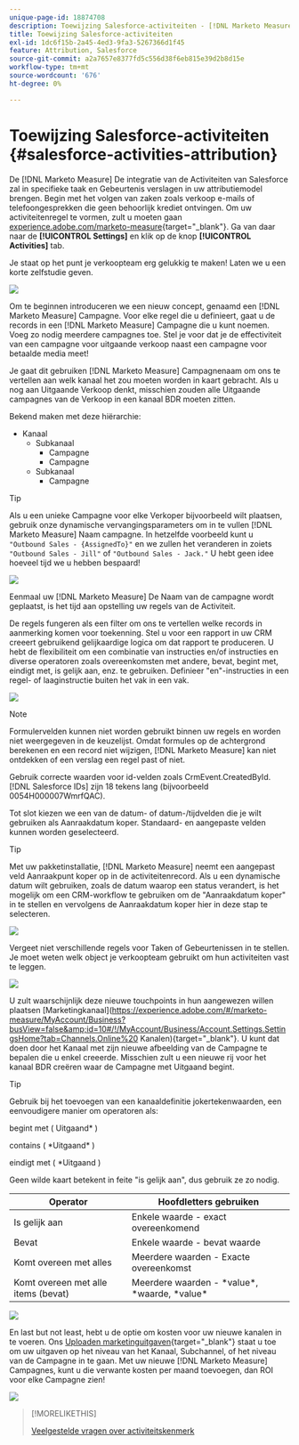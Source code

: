 ```yaml
---
unique-page-id: 18874708
description: Toewijzing Salesforce-activiteiten - [!DNL Marketo Measure] - Productdocumentatie
title: Toewijzing Salesforce-activiteiten
exl-id: 1dc6f15b-2a45-4ed3-9fa3-5267366d1f45
feature: Attribution, Salesforce
source-git-commit: a2a7657e8377fd5c556d38f6eb815e39d2b8d15e
workflow-type: tm+mt
source-wordcount: '676'
ht-degree: 0%

---
```


# Toewijzing Salesforce-activiteiten {#salesforce-activities-attribution}

De [!DNL Marketo Measure] De integratie van de Activiteiten van Salesforce zal in specifieke taak en Gebeurtenis verslagen in uw attributiemodel brengen. Begin met het volgen van zaken zoals verkoop e-mails of telefoongesprekken die geen behoorlijk krediet ontvingen. Om uw activiteitenregel te vormen, zult u moeten gaan [experience.adobe.com/marketo-measure](https://experience.adobe.com/marketo-measure){target="_blank"}. Ga van daar naar de **[!UICONTROL Settings]** en klik op de knop **[!UICONTROL Activities]** tab.

Je staat op het punt je verkoopteam erg gelukkig te maken! Laten we u een korte zelfstudie geven.

![](assets/1.png)

Om te beginnen introduceren we een nieuw concept, genaamd een [!DNL Marketo Measure] Campagne. Voor elke regel die u definieert, gaat u de records in een [!DNL Marketo Measure] Campagne die u kunt noemen. Voeg zo nodig meerdere campagnes toe. Stel je voor dat je de effectiviteit van een campagne voor uitgaande verkoop naast een campagne voor betaalde media meet!

Je gaat dit gebruiken [!DNL Marketo Measure] Campagnenaam om ons te vertellen aan welk kanaal het zou moeten worden in kaart gebracht. Als u nog aan Uitgaande Verkoop denkt, misschien zouden alle Uitgaande campagnes van de Verkoop in een kanaal BDR moeten zitten.

Bekend maken met deze hiërarchie:

* Kanaal
   * Subkanaal
      * Campagne
      * Campagne
   * Subkanaal
      * Campagne

>[!TIP]
>
>Als u een unieke Campagne voor elke Verkoper bijvoorbeeld wilt plaatsen, gebruik onze dynamische vervangingsparameters om in te vullen [!DNL Marketo Measure] Naam campagne. In hetzelfde voorbeeld kunt u `"Outbound Sales - {AssignedTo}"` en we zullen het veranderen in zoiets `"Outbound Sales - Jill"` of `"Outbound Sales - Jack."` U hebt geen idee hoeveel tijd we u hebben bespaard!

![](assets/2.png)

Eenmaal uw [!DNL Marketo Measure] De Naam van de campagne wordt geplaatst, is het tijd aan opstelling uw regels van de Activiteit.

De regels fungeren als een filter om ons te vertellen welke records in aanmerking komen voor toekenning. Stel u voor een rapport in uw CRM creeert gebruikend gelijkaardige logica om dat rapport te produceren. U hebt de flexibiliteit om een combinatie van instructies en/of instructies en diverse operatoren zoals overeenkomsten met andere, bevat, begint met, eindigt met, is gelijk aan, enz. te gebruiken. Definieer &quot;en&quot;-instructies in een regel- of laaginstructie buiten het vak in een vak.

![](assets/3.png)

>[!NOTE]
>
>Formulervelden kunnen niet worden gebruikt binnen uw regels en worden niet weergegeven in de keuzelijst. Omdat formules op de achtergrond berekenen en een record niet wijzigen, [!DNL Marketo Measure] kan niet ontdekken of een verslag een regel past of niet.
>
>Gebruik correcte waarden voor id-velden zoals CrmEvent.CreatedById. [!DNL Salesforce IDs] zijn 18 tekens lang (bijvoorbeeld 0054H000007WmrfQAC).

Tot slot kiezen we een van de datum- of datum-/tijdvelden die je wilt gebruiken als Aanraakdatum koper. Standaard- en aangepaste velden kunnen worden geselecteerd.

>[!TIP]
>
>Met uw pakketinstallatie, [!DNL Marketo Measure] neemt een aangepast veld Aanraakpunt koper op in de activiteitenrecord. Als u een dynamische datum wilt gebruiken, zoals de datum waarop een status verandert, is het mogelijk om een CRM-workflow te gebruiken om de &quot;Aanraakdatum koper&quot; in te stellen en vervolgens de Aanraakdatum koper hier in deze stap te selecteren.

![](assets/4.png)

Vergeet niet verschillende regels voor Taken of Gebeurtenissen in te stellen. Je moet weten welk object je verkoopteam gebruikt om hun activiteiten vast te leggen.

![](assets/5.png)

U zult waarschijnlijk deze nieuwe touchpoints in hun aangewezen willen plaatsen [Marketingkanaal](https://experience.adobe.com/#/marketo-measure/MyAccount/Business?busView=false&amp;id=10#/!/MyAccount/Business/Account.Settings.SettingsHome?tab=Channels.Online%20 Kanalen){target="_blank"}. U kunt dat doen door het Kanaal met zijn nieuwe afbeelding van de Campagne te bepalen die u enkel creeerde. Misschien zult u een nieuwe rij voor het kanaal BDR creëren waar de Campagne met Uitgaand begint.

>[!TIP]
>
>Gebruik bij het toevoegen van een kanaaldefinitie jokertekenwaarden, een eenvoudigere manier om operatoren als:
>
>begint met ( Uitgaand&#42; )
>
>contains ( &#42;Uitgaand&#42; )
>
>eindigt met ( &#42;Uitgaand )
>
>Geen wilde kaart betekent in feite &quot;is gelijk aan&quot;, dus gebruik ze zo nodig.

| **Operator** | **Hoofdletters gebruiken** |
|---|---|
| Is gelijk aan | Enkele waarde - exact overeenkomend |
| Bevat | Enkele waarde - bevat waarde |
| Komt overeen met alles | Meerdere waarden - Exacte overeenkomst |
| Komt overeen met alle items (bevat) | Meerdere waarden - &#42;value&#42;, &#42;waarde, &#42;value&#42; |

![](assets/6.png)

En last but not least, hebt u de optie om kosten voor uw nieuwe kanalen in te voeren. Ons [Uploaden marketinguitgaven](https://experience.adobe.com/#/marketo-measure/MyAccount/Business?busView=false&amp;id=10#/!/MyAccount/Business/Account.Settings.SettingsHome?tab=Reporting.Marketing%20Spend){target="_blank"} staat u toe om uw uitgaven op het niveau van het Kanaal, Subchannel, of het niveau van de Campagne in te gaan. Met uw nieuwe [!DNL Marketo Measure] Campagnes, kunt u die verwante kosten per maand toevoegen, dan ROI voor elke Campagne zien!

![](assets/7.png)

>[!MORELIKETHIS]
>
>[Veelgestelde vragen over activiteitskenmerk](/help/advanced-marketo-measure-features/activities-attribution/activities-attribution-faq.md)
